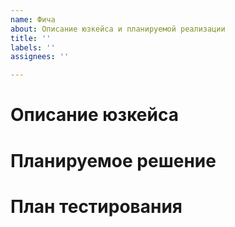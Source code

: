 ```yaml
---
name: Фича
about: Описание юзкейса и планируемой реализации
title: ''
labels: ''
assignees: ''

---
```


# Описание юзкейса

# Планируемое решение

# План тестирования
